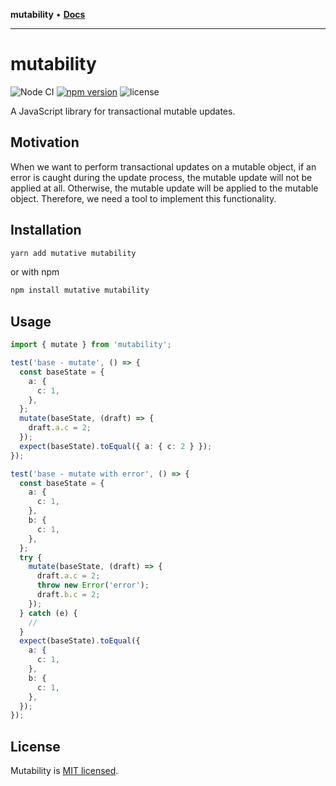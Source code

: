 **mutability** • [**Docs**](globals.md)

***

# mutability

![Node CI](https://github.com/mutativejs/mutability/workflows/Node%20CI/badge.svg)
[![npm version](https://badge.fury.io/js/mutability.svg)](http://badge.fury.io/js/mutability)
![license](https://img.shields.io/npm/l/mutability)

A JavaScript library for transactional mutable updates.

## Motivation

When we want to perform transactional updates on a mutable object, if an error is caught during the update process, the mutable update will not be applied at all. Otherwise, the mutable update will be applied to the mutable object. Therefore, we need a tool to implement this functionality.

## Installation

```sh
yarn add mutative mutability
```

or with npm

```sh
npm install mutative mutability
```

## Usage

```ts
import { mutate } from 'mutability';

test('base - mutate', () => {
  const baseState = {
    a: {
      c: 1,
    },
  };
  mutate(baseState, (draft) => {
    draft.a.c = 2;
  });
  expect(baseState).toEqual({ a: { c: 2 } });
});

test('base - mutate with error', () => {
  const baseState = {
    a: {
      c: 1,
    },
    b: {
      c: 1,
    },
  };
  try {
    mutate(baseState, (draft) => {
      draft.a.c = 2;
      throw new Error('error');
      draft.b.c = 2;
    });
  } catch (e) {
    //
  }
  expect(baseState).toEqual({
    a: {
      c: 1,
    },
    b: {
      c: 1,
    },
  });
});
```

## License

Mutability is [MIT licensed](https://github.com/mutativejs/mutability/blob/main/LICENSE).
